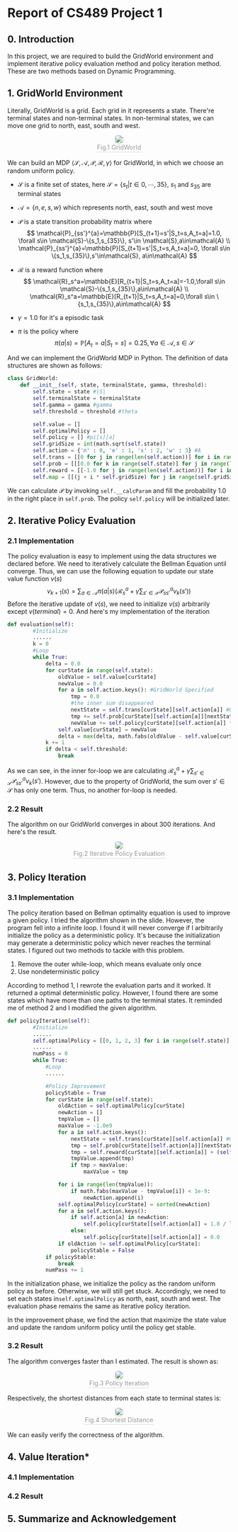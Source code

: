 # Report of CS489 Project 1

## 0. Introduction

In this project, we are required to build the GridWorld environment and implement iterative policy evaluation method and policy iteration method. These are two methods based on Dynamic Programming.

## 1. GridWorld Environment

Literally, GridWorld is a grid. Each grid in it represents a state. There're terminal states and non-terminal states. In non-terminal states, we can move one grid to north, east, south and west.

<center>
    <img style="border-radius: 0.3125em;
    box-shadow: 0 2px 4px 0 rgba(34,36,38,.12),0 2px 10px 0 rgba(34,36,38,.08);" 
    src="pic/image-20200331225851348.png">
    <br>
    <div style="color:orange; border-bottom: 1px solid #d9d9d9;
    display: inline-block;
    color: #999;
    padding: 2px;">Fig.1 GridWorld</div>
</center>

 We can build an MDP $\langle \mathcal{S}, \mathcal{A}, \mathcal{P}, \mathcal{R}, \gamma \rangle$ for GridWorld, in which we choose an random uniform policy.

- $\mathcal{S}$ is a finite set of states, here $\mathcal{S} = \{s_t|t\in 0,\cdots,35\}$, $s_1$ and $s_{35}$ are terminal states

- $\mathcal{A} = \{n,e,s,w\}$ which represents north, east, south and west move

- $\mathcal{P}$ is a state transition probability matrix where 
    $$
    \mathcal{P}_{ss'}^{a}=\mathbb{P}[S_{t+1}=s'|S_t=s,A_t=a]=1.0, \forall s\in \mathcal{S}-\{s_1,s_{35}\}, s'\in \mathcal{S},a\in\mathcal{A} \\
    \mathcal{P}_{ss'}^{a}=\mathbb{P}[S_{t+1}=s'|S_t=s,A_t=a]=0, \forall s\in \{s_1,s_{35}\},s'\in\mathcal{S}, a\in\mathcal{A}
    $$

- $\mathcal{R}$ is a reward function where
    $$
    \mathcal{R}_s^a=\mathbb{E}[R_{t+1}|S_t=s,A_t=a]=-1.0,\forall s\in \mathcal{S}-\{s_1,s_{35}\},a\in\mathcal{A} \\
    \mathcal{R}_s^a=\mathbb{E}[R_{t+1}|S_t=s,A_t=a]=0,\forall s\in \{s_1,s_{35}\},a\in\mathcal{A}
    $$

- $\gamma=1.0$ for it's a episodic task

- $\pi$ is the policy where
    $$
    \pi(a|s)=\mathbb{P}[A_t=a|S_t=s]=0.25, \forall a\in \mathcal{A}, s\in\mathcal{S}
    $$

And we can implement the GridWorld MDP in Python. The definition of data structures are shown as follows:

```python
class GridWorld:
    def __init__(self, state, terminalState, gamma, threshold):
        self.state = state #|S|
        self.terminalState = terminalState
        self.gamma = gamma #gamma
        self.threshold = threshold #theta

        self.value = []
        self.optimalPolicy = []
        self.policy = [] #pi[s][a]
        self.gridSize = int(math.sqrt(self.state))
        self.action = {'n' : 0, 'e' : 1, 's' : 2, 'w' : 3} #A
        self.trans = [[0 for j in range(len(self.action))] for i in range(self.state)] #s' = trans[s][a] 
        self.prob = [[[0.0 for k in range(self.state)] for j in range(len(self.action))] for i in range(self.state)] #P[s][a][s']
        self.reward = [[-1.0 for j in range(len(self.action))] for i in range(self.state)] #E[R[s][a]]
        self.map = [[(j + i * self.gridSize) for j in range(self.gridSize)] for i in range(self.gridSize)] #for calculating trans[s][a] and filling in P[s][a][s']
```

We can calculate $\mathcal{P}$ by invoking `self.__calcParam` and fill the probability 1.0 in the right place in `self.prob`. The policy `self.policy` will be initialized later.

## 2. Iterative Policy Evaluation

### 2.1 Implementation

The policy evaluation is easy to implement using the data structures we declared before. We need to iteratively calculate the Bellman Equation until converge. Thus, we can use the following equation to update our state value function $v(s)$
$$
v_{k+1}(s)= \sum_{a\in \mathcal{A}}\pi(a|s)(\mathcal{R}_s^a+\gamma\sum_{s'\in\mathcal{S}}\mathcal{P}_{ss'}^{a}v_k(s'))
$$
Before the iterative update of $v(s)$, we need to initialize $v(s)$ arbitrarily except $v(terminal)=0$. And here's my implementation of the iteration

```python
def evaluation(self):
        #Initialize
        ......
        k = 0
        #Loop
        while True:
            delta = 0.0
            for curState in range(self.state):
                oldValue = self.value[curState]
                newValue = 0.0
                for a in self.action.keys(): #GridWorld Specified
                    tmp = 0.0
                    #the inner sum disappeared
                    nextState = self.trans[curState][self.action[a]] #Only one element because here's GridWorld
                    tmp += self.prob[curState][self.action[a]][nextState] * self.value[nextState] #prob must be 1.0
                    newValue += self.policy[curState][self.action[a]] * (self.reward[curState][self.action[a]] + (self.gamma * tmp)) 
                self.value[curState] = newValue
                delta = max(delta, math.fabs(oldValue - self.value[curState]))
            k += 1
            if delta < self.threshold:
                break
```

As we can see, in the inner for-loop we are calculating $\mathcal{R}_s^a+\gamma\sum_{s'\in\mathcal{S}}\mathcal{P}_{ss'}^{a}v_k(s')$. However, due to the property of GridWorld, the sum over $s'\in\mathcal{S}$ has only one term. Thus, no another for-loop is needed.

### 2.2 Result

The algorithm on our GridWorld converges in about 300 iterations. And here's the result.

<center>
    <img style="border-radius: 0.3125em;
    box-shadow: 0 2px 4px 0 rgba(34,36,38,.12),0 2px 10px 0 rgba(34,36,38,.08);" 
    src="pic/2.png">
    <br>
    <div style="color:orange; border-bottom: 1px solid #d9d9d9;
    display: inline-block;
    color: #999;
    padding: 2px;">Fig.2 Iterative Policy Evaluation</div>
</center>

## 3. Policy Iteration

### 3.1 Implementation

The policy iteration based on Bellman optimality equation is used to improve a given policy. I tried the algorithm shown in the slide. However, the program fell into a infinite loop. I found it will never converge if I arbitrarily initialize the policy as a deterministic policy. It's because the initialization may generate a deterministic policy which never reaches the terminal states. I figured out two methods to tackle with this problem.

1. Remove the outer while-loop, which means evaluate only once
2. Use nondeterministic policy

According to  method 1, I rewrote the evaluation parts and it worked. It returned a optimal deterministic policy. However, I found there are some states which have more than one paths to the terminal states. It reminded me of method 2 and I modified the given algorithm. 

```Python
def policyIteration(self):
        #Initialize
        ......
        self.optimalPolicy = [[0, 1, 2, 3] for i in range(self.state)]
		......
        numPass = 0
        while True:
            #Loop
            ......

            #Policy Improvement
            policyStable = True
            for curState in range(self.state):
                oldAction = self.optimalPolicy[curState]
                newAction = []
                tmpValue = []
                maxValue = -1.0e9
                for a in self.action.keys():
                    nextState = self.trans[curState][self.action[a]] #Only one element because here's GridWorld
                    tmp = self.prob[curState][self.action[a]][nextState] * self.value[nextState] #prob must be 1.0
                    tmp = self.reward[curState][self.action[a]] + (self.gamma * tmp)
                    tmpValue.append(tmp)
                    if tmp > maxValue:
                        maxValue = tmp

                for i in range(len(tmpValue)):
                    if math.fabs(maxValue - tmpValue[i]) < 1e-9:
                        newAction.append(i)
                self.optimalPolicy[curState] = sorted(newAction)
                for a in self.action.keys():
                    if self.action[a] in newAction:
                        self.policy[curState][self.action[a]] = 1.0 / len(newAction)
                    else:
                        self.policy[curState][self.action[a]] = 0.0
                if oldAction != self.optimalPolicy[curState]:
                    policyStable = False
            if policyStable:
                break
            numPass += 1
```

In the initialization phase, we initialize the policy as the random uniform policy as before. Otherwise, we will still get stuck. Accordingly, we need to set each states in`self.optimalPolicy` as north, east, south and west. The evaluation phase remains the same as iterative policy iteration.

In the improvement phase, we find the action that maximize the state value and update the random uniform policy until the policy get stable.

### 3.2 Result

The algorithm converges faster than I estimated. The result is shown as: 

<center>
    <img style="border-radius: 0.3125em;
    box-shadow: 0 2px 4px 0 rgba(34,36,38,.12),0 2px 10px 0 rgba(34,36,38,.08);" 
    src="pic/3.png">
    <br>
    <div style="color:orange; border-bottom: 1px solid #d9d9d9;
    display: inline-block;
    color: #999;
    padding: 2px;">Fig.3 Policy Iteration</div>
</center>

Respectively, the shortest distances from each state to terminal states is:

<center>
    <img style="border-radius: 0.3125em;
    box-shadow: 0 2px 4px 0 rgba(34,36,38,.12),0 2px 10px 0 rgba(34,36,38,.08);" 
    src="pic/4.png">
    <br>
    <div style="color:orange; border-bottom: 1px solid #d9d9d9;
    display: inline-block;
    color: #999;
    padding: 2px;">Fig.4 Shortest Distance</div>
</center>

We can easily verify the correctness of the algorithm.

## 4. Value Iteration*

### 4.1 Implementation

### 4.2 Result

## 5. Summarize and Acknowledgement